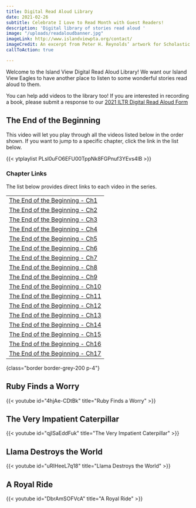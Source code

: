 ```yaml
---
title: Digital Read Aloud Library
date: 2021-02-26
subtitle: Celebrate I Love to Read Month with Guest Readers!
description: 'Digital library of stories read aloud '
image: "/uploads/readaloudbanner.jpg"
imageLink: http://www.islandviewpta.org/contact/
imageCredit: An excerpt from Peter H. Reynolds’ artwork for Scholastic on World Read Aloud Day
callToAction: true

---
```

Welcome to the Island View Digital Read Aloud Library! 
We want our Island View Eagles to have another place to listen to some wonderful stories read aloud to them. 

You can help add videos to the library too! If you are interested in recording a book, please submit a response to our [2021 ILTR Digital Read Aloud Form](https://docs.google.com/forms/d/e/1FAIpQLSeHURa8sWjUWhPXzvo6QFAZD1VF2XPF2rQRtU87bVGUukQmuQ/viewform?usp=sf_link)

## The End of the Beginning

This video will let you play through all the videos listed below in the order shown.
If you want to jump to a specific chapter, click the link in the list below.

{{< ytplaylist PLsI0uFO6EFU00TppNk8FGPnuf3YEvs4lB >}}

### Chapter Links

The list below provides direct links to each video in the series.

|                                                                 |
| --------------------------------------------------------------- |
| [The End of the Beginning - Ch1](https://youtu.be/6y5anCBezL0)  |
| [The End of the Beginning - Ch2](https://youtu.be/Bf390Hciis8)  |
| [The End of the Beginning - Ch3](https://youtu.be/0a05nRKkmvA)  |
| [The End of the Beginning - Ch4](https://youtu.be/NauUBB17m3M)  |
| [The End of the Beginning - Ch5](https://youtu.be/5wMxwGvI-wE)  |
| [The End of the Beginning - Ch6](https://youtu.be/0YlORekSemU)  |
| [The End of the Beginning - Ch7](https://youtu.be/YLZ0O6qxpjI)  |
| [The End of the Beginning - Ch8](https://youtu.be/AUanrjT6fXA)  |
| [The End of the Beginning - Ch9](https://youtu.be/Od9u_8BS7mc)  |
| [The End of the Beginning - Ch10](https://youtu.be/9sVh_2g6wBQ) |
| [The End of the Beginning - Ch11](https://youtu.be/FdMFTVJhdc8) |
| [The End of the Beginning - Ch12](https://youtu.be/h1XbaWQ6AmY) |
| [The End of the Beginning - Ch13](https://youtu.be/oS9-1MVnBn4) |
| [The End of the Beginning - Ch14](https://youtu.be/p4uTd66mohw) |
| [The End of the Beginning - Ch15](https://youtu.be/xiXfJcE0D8U) |
| [The End of the Beginning - Ch16](https://youtu.be/F6wYIrMTIr4) |
| [The End of the Beginning - Ch17](https://youtu.be/GzsxtDIcDeA) |
{class="border border-grey-200 p-4"}

## Ruby Finds a Worry
{{< youtube id="4hjAe-CDtBk" title="Ruby Finds a Worry" >}}

## The Very Impatient Caterpillar
{{< youtube id="qjISaEddFuk" title="The Very Impatient Caterpillar" >}}

## Llama Destroys the World
{{< youtube id="uRIHeeL7q18" title="Llama Destroys the World" >}}

## A Royal Ride
{{< youtube id="DbrAmSOFVcA" title="A Royal Ride" >}}

